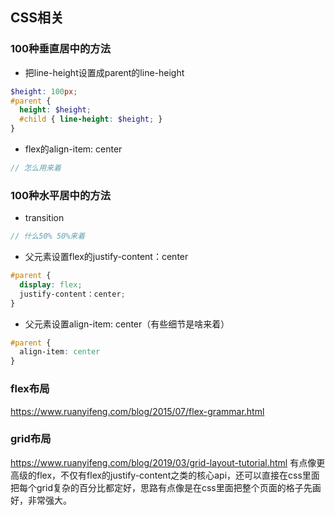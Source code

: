 ## CSS相关
### 100种垂直居中的方法
- 把line-height设置成parent的line-height
```scss
$height: 100px;
#parent {
  height: $height;
  #child { line-height: $height; }
}
```

- flex的align-item: center
```scss
// 怎么用来着
```


### 100种水平居中的方法
- transition
```scss
// 什么50% 50%来着
```

- 父元素设置flex的justify-content：center
```scss
#parent {
  display: flex;
  justify-content：center;
}
```

- 父元素设置align-item: center（有些细节是啥来着）
```scss
#parent {
  align-item: center
}
```

### flex布局
https://www.ruanyifeng.com/blog/2015/07/flex-grammar.html

### grid布局
https://www.ruanyifeng.com/blog/2019/03/grid-layout-tutorial.html
有点像更高级的flex，不仅有flex的justify-content之类的核心api，还可以直接在css里面把每个grid复杂的百分比都定好，思路有点像是在css里面把整个页面的格子先画好，非常强大。